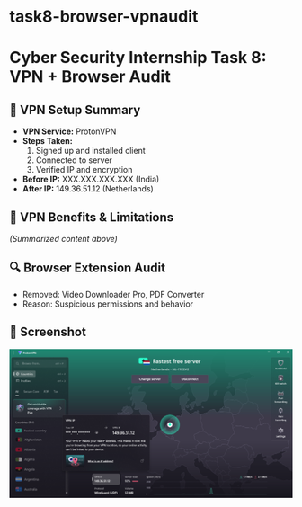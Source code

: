 # task8-browser-vpnaudit

# Cyber Security Internship Task 8: VPN + Browser Audit

## 🔐 VPN Setup Summary

- **VPN Service:** ProtonVPN
- **Steps Taken:**
  1. Signed up and installed client
  2. Connected to server
  3. Verified IP and encryption
- **Before IP:** XXX.XXX.XXX.XXX (India)
- **After IP:** 149.36.51.12 (Netherlands)

## 🧠 VPN Benefits & Limitations

*(Summarized content above)*

## 🔍 Browser Extension Audit

- Removed: Video Downloader Pro, PDF Converter
- Reason: Suspicious permissions and behavior

## 📸 Screenshot

![VPN Connected](vpn_connected.png)
